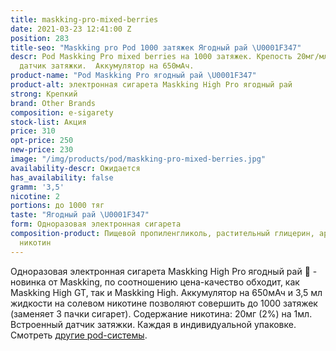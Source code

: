 ```yaml
---
title: maskking-pro-mixed-berries
date: 2021-03-23 12:41:00 Z
position: 283
title-seo: "Maskking pro Pod 1000 затяжек Ягодный рай \U0001F347"
descr: Pod Maskking Pro mixed berries на 1000 затяжек. Крепость 20мг/мл. Встроенный
  датчик затяжки.  Аккумулятор на 650мАч.
product-name: "Pod Maskking Pro ягодный рай \U0001F347"
product-alt: электронная сигарета Maskking High Pro ягодный рай
strong: Крепкий
brand: Other Brands
composition: e-sigarety
stock-list: Акция
price: 310
opt-price: 250
new-price: 230
image: "/img/products/pod/maskking-pro-mixed-berries.jpg"
availability-descr: Ожидается
has_availability: false
gramm: '3,5'
nicotine: 2
portions: до 1000 тяг
taste: "Ягодный рай \U0001F347"
form: Одноразовая электронная сигарета
composition-product: Пищевой пропиленгликоль, растительный глицерин, ароматизатор,
  никотин
---
```


Одноразовая электронная сигарета Maskking High Pro ягодный рай 🍇 - новинка от Maskking, по соотношению цена-качество обходит, как Maskking High GT, так и Maskking High. Аккумулятор на 650мАч и 3,5 мл жидкости на солевом никотине позволяют совершить до 1000 затяжек (заменяет 3 пачки сигарет). Содержание никотина: 20мг (2%) на 1мл. Встроенный датчик затяжки. Каждая в индивидуальной упаковке.<br>
Смотреть [другие pod-системы](/elektronnye-sigarety).
